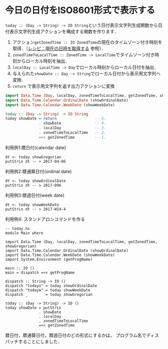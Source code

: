 今日の日付をISO8601形式で表示する
=================================

``today :: (Day -> String) -> IO String``という日付表示文字列生成関数から日付表示文字列生成アクションを構成する関数を作ります．

1. アクション``getZonedTime :: IO ZonedTime``の現在のタイムゾーン付き時刻を取得．（[レシピ：現在の日時を取得する](https://github.com/haskell-jp/recipe-collection/blob/master/%E6%97%A5%E4%BB%98%E3%81%A8%E6%99%82%E5%88%BB/%E7%8F%BE%E5%9C%A8%E3%81%AE%E6%97%A5%E6%99%82%E3%82%92%E5%8F%96%E5%BE%97%E3%81%99%E3%82%8B.md#ローカルタイム) 参照）．
2. ``zonedTimeToLocalTime :: ZonedTime -> LocalTime``でタイムゾーン付き時刻からローカル時刻を抽出．
3. ``localDay :: LocalTime -> Day``でローカル時刻からローカル日付を抽出．
4. 与えられた``showDate :: Day -> String``でローカル日付から表示用文字列へ変換．
5. ``return`` で表示用文字列を返す出力アクションに変換

```haskell
import Data.Time (Day, localDay, zonedTimeToLocalTime, getZonedTime, showGregorian)
import Data.Time.Calendar.OrdinalDate (showOrdinalDate)
import Data.Time.Calendar.WeekDate (showWeekDate)

today :: (Day -> String) -> IO String
today showDate = return                 -- 5.
               . showDate               -- 4.
               . localDay               -- 3.
               . zonedTimeToLocalTime   -- 2.
               =<< getZonedTime         -- 1.
```


利用例1:暦日付(calendar date)

```
dt <- today showGregorian
putStrLn dt -- > 2017-04-06
```

利用例2:暦通算日付(ordinal date)

```
dt <- today showOrdinalDate
putStrLn dt -- > 2017-096
```

利用例3:暦週日付(week date)

```
dt <- today showWeekDate
putStrLn dt -- > 2017-W14-4
```

利用例4: スタンドアロンコマンドを作る

```
-- today.hs
module Main where

import Data.Time (Day, localDay, zonedTimeToLocalTime, getZonedTime, showGregorian)
import Data.Time.Calendar.OrdinalDate (showOrdinalDate)
import Data.Time.Calendar.WeekDate (showWeekDate)
import System.Environment (getProgName)

main :: IO ()
main = dispatch =<< getProgName

dispatch :: String -> IO ()
dispatch "todayo" = today showOrdinalDate
dispatch "todayw" = today showWeekDate
dispatch _        = today showGregorian

today :: (Day -> String) -> IO ()
today showDate = putStrLn
               . showDate
               . localDay
               . zonedTimeToLocalTime
               =<< getZonedTime
```

暦日付，暦通算日付，暦週日付のどの形式にするかは，
プログラム名でディスパッチすることにしました．
